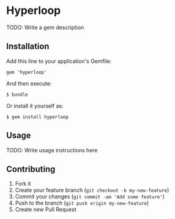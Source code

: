 # Hyperloop

TODO: Write a gem description

## Installation

Add this line to your application's Gemfile:

    gem 'hyperloop'

And then execute:

    $ bundle

Or install it yourself as:

    $ gem install hyperloop

## Usage

TODO: Write usage instructions here

## Contributing

1. Fork it
2. Create your feature branch (`git checkout -b my-new-feature`)
3. Commit your changes (`git commit -am 'Add some feature'`)
4. Push to the branch (`git push origin my-new-feature`)
5. Create new Pull Request
